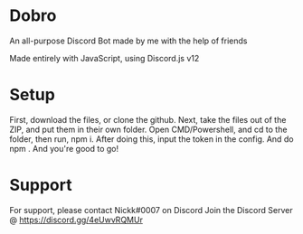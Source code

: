 # Dobro

An all-purpose Discord Bot made by me with the help of friends

Made entirely with JavaScript, using Discord.js v12

# Setup

First, download the files, or clone the github.
Next, take the files out of the ZIP, and put them in their own folder.
Open CMD/Powershell, and cd to the folder, then run, npm i.
After doing this, input the token in the config. And do npm .
And you're good to go!

# Support

For support, please contact Nickk#0007 on Discord 
Join the Discord Server @ https://discord.gg/4eUwvRQMUr
